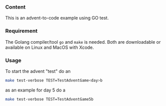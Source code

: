 ### Content

This is an advent-to-code example using GO test.

### Requirement

The Golang compiler/tool `go` and `make` is needed. Both are downloadable or available on Linux and MacOS with Xcode.

### Usage

To start the advent "test" do an

```sh
make test-verbose TEST=TestAdventGame<day>b 
```

as an example for day 5 do a

```sh
make test-verbose TEST=TestAdventGame5b 
```
